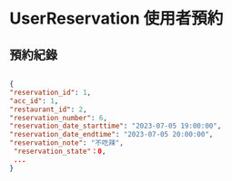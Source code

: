 # UserReservation 使用者預約

## 預約紀錄

```JSON

{
"reservation_id": 1,
"acc_id": 1,
"restaurant_id": 2,
"reservation_number": 6,
"reservation_date_starttime": "2023-07-05 19:00:00",
"reservation_date_endtime": "2023-07-05 20:00:00",
"reservation_note": "不吃辣",
 "reservation_state"：0,
 ...
}

```
